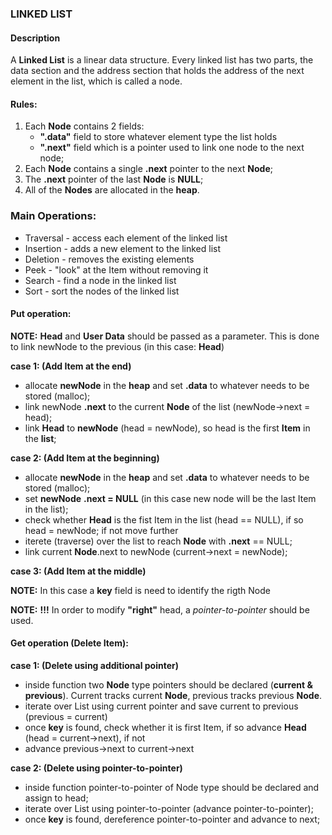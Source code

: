 ### LINKED LIST

#### Description

A **Linked List** is a linear data structure. 
Every linked list has two parts, the data section and the address section that holds the address of the next element in the list,
which is called a node.

#### Rules:

1. Each **Node** contains 2 fields:
    * **".data"** field to store whatever element type the list holds
    * **".next"** field which is a pointer used to link one node to the next node;
2. Each **Node** contains a single **.next** pointer to the next **Node**;
3. The **.next** pointer of the last **Node** is **NULL**;
4. All of the **Nodes** are allocated in the **heap**.

### Main Operations:

* Traversal - access each element of the linked list
* Insertion - adds a new element to the linked list
* Deletion - removes the existing elements
* Peek - "look" at the Item without removing it
* Search - find a node in the linked list
* Sort - sort the nodes of the linked list

#### Put operation:

**NOTE:** **Head** and **User Data** should be passed as a parameter.
This is done to link newNode to the previous (in this case: **Head**)

**case 1: (Add Item at the end)**

* allocate **newNode** in the **heap** and set **.data** to whatever needs to be stored (malloc);
* link newNode **.next** to the current **Node** of the list (newNode->next = head);
* link **Head** to **newNode** (head = newNode), so head is the first **Item** in the **list**;

**case 2: (Add Item at the beginning)**

* allocate **newNode** in the **heap** and set **.data** to whatever needs to be stored (malloc);
* set **newNode** **.next = NULL** (in this case new node will be the last Item in the list);
* check whether **Head** is the fist Item in the list (head == NULL), if so head = newNode; if not move further
* iterete (traverse) over the list to reach **Node** with **.next** == NULL;
* link current **Node**.next to newNode (current->next = newNode);

**case 3: (Add Item at the middle)**

**NOTE:** In this case a **key** field is need to identify the rigth Node

**NOTE:**
**!!!** In order to modify **"right"** head, a *pointer-to-pointer* should be used.

#### Get operation (Delete Item):

**case 1: (Delete using additional pointer)**

* inside function two **Node** type pointers should be declared (**current & previous**). 
Current tracks current **Node**, previous tracks previous **Node**.
* iterate over List using current pointer and save current to previous (previous = current)
* once **key** is found, check whether it is first Item, if so advance **Head** (head = current->next), if not
* advance previous->next to current->next

**case 2: (Delete using pointer-to-pointer)**

* inside function pointer-to-pointer of Node type should be declared and assign to head;
* iterate over List using pointer-to-pointer (advance pointer-to-pointer);
* once **key** is found, dereference pointer-to-pointer and advance to next;



